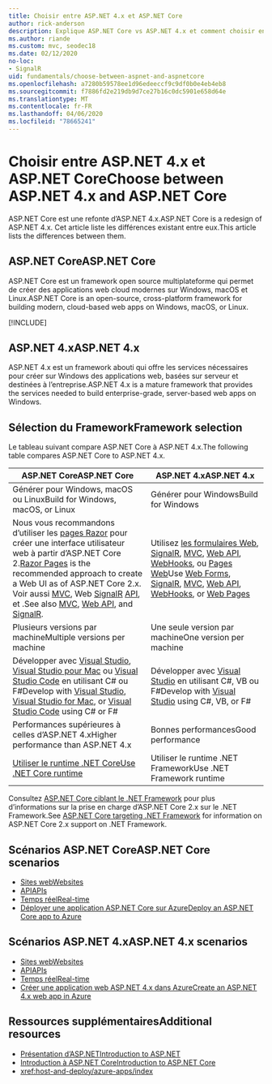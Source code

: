 ```yaml
---
title: Choisir entre ASP.NET 4.x et ASP.NET Core
author: rick-anderson
description: Explique ASP.NET Core vs ASP.NET 4.x et comment choisir entre eux.
ms.author: riande
ms.custom: mvc, seodec18
ms.date: 02/12/2020
no-loc:
- SignalR
uid: fundamentals/choose-between-aspnet-and-aspnetcore
ms.openlocfilehash: a7280b59578ee1d96edeeccf9c9df0b0e4eb4eb8
ms.sourcegitcommit: f7886fd2e219db9d7ce27b16c0dc5901e658d64e
ms.translationtype: MT
ms.contentlocale: fr-FR
ms.lasthandoff: 04/06/2020
ms.locfileid: "78665241"
---
```

# <a name="choose-between-aspnet-4x-and-aspnet-core"></a><span data-ttu-id="b041c-103">Choisir entre ASP.NET 4.x et ASP.NET Core</span><span class="sxs-lookup"><span data-stu-id="b041c-103">Choose between ASP.NET 4.x and ASP.NET Core</span></span>

<span data-ttu-id="b041c-104">ASP.NET Core est une refonte d’ASP.NET 4.x.</span><span class="sxs-lookup"><span data-stu-id="b041c-104">ASP.NET Core is a redesign of ASP.NET 4.x.</span></span> <span data-ttu-id="b041c-105">Cet article liste les différences existant entre eux.</span><span class="sxs-lookup"><span data-stu-id="b041c-105">This article lists the differences between them.</span></span>

## <a name="aspnet-core"></a><span data-ttu-id="b041c-106">ASP.NET Core</span><span class="sxs-lookup"><span data-stu-id="b041c-106">ASP.NET Core</span></span>

<span data-ttu-id="b041c-107">ASP.NET Core est un framework open source multiplateforme qui permet de créer des applications web cloud modernes sur Windows, macOS et Linux.</span><span class="sxs-lookup"><span data-stu-id="b041c-107">ASP.NET Core is an open-source, cross-platform framework for building modern, cloud-based web apps on Windows, macOS, or Linux.</span></span>

[!INCLUDE[](~/includes/benefits.md)]

## <a name="aspnet-4x"></a><span data-ttu-id="b041c-108">ASP.NET 4.x</span><span class="sxs-lookup"><span data-stu-id="b041c-108">ASP.NET 4.x</span></span>

<span data-ttu-id="b041c-109">ASP.NET 4.x est un framework abouti qui offre les services nécessaires pour créer sur Windows des applications web, basées sur serveur et destinées à l’entreprise.</span><span class="sxs-lookup"><span data-stu-id="b041c-109">ASP.NET 4.x is a mature framework that provides the services needed to build enterprise-grade, server-based web apps on Windows.</span></span>

## <a name="framework-selection"></a><span data-ttu-id="b041c-110">Sélection du Framework</span><span class="sxs-lookup"><span data-stu-id="b041c-110">Framework selection</span></span>

<span data-ttu-id="b041c-111">Le tableau suivant compare ASP.NET Core à ASP.NET 4.x.</span><span class="sxs-lookup"><span data-stu-id="b041c-111">The following table compares ASP.NET Core to ASP.NET 4.x.</span></span>

| <span data-ttu-id="b041c-112">ASP.NET Core</span><span class="sxs-lookup"><span data-stu-id="b041c-112">ASP.NET Core</span></span> | <span data-ttu-id="b041c-113">ASP.NET 4.x</span><span class="sxs-lookup"><span data-stu-id="b041c-113">ASP.NET 4.x</span></span> |
|---|---|
|<span data-ttu-id="b041c-114">Générer pour Windows, macOS ou Linux</span><span class="sxs-lookup"><span data-stu-id="b041c-114">Build for Windows, macOS, or Linux</span></span>|<span data-ttu-id="b041c-115">Générer pour Windows</span><span class="sxs-lookup"><span data-stu-id="b041c-115">Build for Windows</span></span>|
|<span data-ttu-id="b041c-116">Nous vous recommandons d’utiliser les [pages Razor](xref:razor-pages/index) pour créer une interface utilisateur web à partir d’ASP.NET Core 2.</span><span class="sxs-lookup"><span data-stu-id="b041c-116">[Razor Pages](xref:razor-pages/index) is the recommended approach to create a Web UI as of ASP.NET Core 2.x.</span></span> <span data-ttu-id="b041c-117">Voir aussi [MVC](xref:mvc/overview), Web [SignalR](xref:signalr/introduction) [API](xref:tutorials/first-web-api), et .</span><span class="sxs-lookup"><span data-stu-id="b041c-117">See also [MVC](xref:mvc/overview), [Web API](xref:tutorials/first-web-api), and [SignalR](xref:signalr/introduction).</span></span>|<span data-ttu-id="b041c-118">Utilisez [les formulaires Web](/aspnet/web-forms), [SignalR](/aspnet/signalr), [MVC](/aspnet/mvc), [Web API](/aspnet/web-api/), [WebHooks](/aspnet/webhooks/), ou [Pages Web](/aspnet/web-pages)</span><span class="sxs-lookup"><span data-stu-id="b041c-118">Use [Web Forms](/aspnet/web-forms), [SignalR](/aspnet/signalr), [MVC](/aspnet/mvc), [Web API](/aspnet/web-api/), [WebHooks](/aspnet/webhooks/), or [Web Pages](/aspnet/web-pages)</span></span>|
|<span data-ttu-id="b041c-119">Plusieurs versions par machine</span><span class="sxs-lookup"><span data-stu-id="b041c-119">Multiple versions per machine</span></span>|<span data-ttu-id="b041c-120">Une seule version par machine</span><span class="sxs-lookup"><span data-stu-id="b041c-120">One version per machine</span></span>|
|<span data-ttu-id="b041c-121">Développer avec [Visual Studio](https://visualstudio.microsoft.com/vs/), [Visual Studio pour Mac](https://visualstudio.microsoft.com/vs/mac/) ou [Visual Studio Code](https://code.visualstudio.com/) en utilisant C# ou F#</span><span class="sxs-lookup"><span data-stu-id="b041c-121">Develop with [Visual Studio](https://visualstudio.microsoft.com/vs/), [Visual Studio for Mac](https://visualstudio.microsoft.com/vs/mac/), or [Visual Studio Code](https://code.visualstudio.com/) using C# or F#</span></span>|<span data-ttu-id="b041c-122">Développer avec [Visual Studio](https://visualstudio.microsoft.com/vs/) en utilisant C#, VB ou F#</span><span class="sxs-lookup"><span data-stu-id="b041c-122">Develop with [Visual Studio](https://visualstudio.microsoft.com/vs/) using C#, VB, or F#</span></span>|
|<span data-ttu-id="b041c-123">Performances supérieures à celles d’ASP.NET 4.x</span><span class="sxs-lookup"><span data-stu-id="b041c-123">Higher performance than ASP.NET 4.x</span></span>|<span data-ttu-id="b041c-124">Bonnes performances</span><span class="sxs-lookup"><span data-stu-id="b041c-124">Good performance</span></span>|
|[<span data-ttu-id="b041c-125">Utiliser le runtime .NET Core</span><span class="sxs-lookup"><span data-stu-id="b041c-125">Use .NET Core runtime</span></span>](/dotnet/standard/choosing-core-framework-server)|<span data-ttu-id="b041c-126">Utiliser le runtime .NET Framework</span><span class="sxs-lookup"><span data-stu-id="b041c-126">Use .NET Framework runtime</span></span>|

<span data-ttu-id="b041c-127">Consultez [ASP.NET Core ciblant le .NET Framework](xref:index#target-framework) pour plus d’informations sur la prise en charge d’ASP.NET Core 2.x sur le .NET Framework.</span><span class="sxs-lookup"><span data-stu-id="b041c-127">See [ASP.NET Core targeting .NET Framework](xref:index#target-framework) for information on ASP.NET Core 2.x support on .NET Framework.</span></span>

## <a name="aspnet-core-scenarios"></a><span data-ttu-id="b041c-128">Scénarios ASP.NET Core</span><span class="sxs-lookup"><span data-stu-id="b041c-128">ASP.NET Core scenarios</span></span>

* [<span data-ttu-id="b041c-129">Sites web</span><span class="sxs-lookup"><span data-stu-id="b041c-129">Websites</span></span>](xref:tutorials/first-mvc-app/index)
* [<span data-ttu-id="b041c-130">API</span><span class="sxs-lookup"><span data-stu-id="b041c-130">APIs</span></span>](xref:tutorials/first-web-api)
* [<span data-ttu-id="b041c-131">Temps réel</span><span class="sxs-lookup"><span data-stu-id="b041c-131">Real-time</span></span>](xref:signalr/introduction)
* [<span data-ttu-id="b041c-132">Déployer une application ASP.NET Core sur Azure</span><span class="sxs-lookup"><span data-stu-id="b041c-132">Deploy an ASP.NET Core app to Azure</span></span>](/azure/app-service/app-service-web-get-started-dotnet)

## <a name="aspnet-4x-scenarios"></a><span data-ttu-id="b041c-133">Scénarios ASP.NET 4.x</span><span class="sxs-lookup"><span data-stu-id="b041c-133">ASP.NET 4.x scenarios</span></span>

* [<span data-ttu-id="b041c-134">Sites web</span><span class="sxs-lookup"><span data-stu-id="b041c-134">Websites</span></span>](/aspnet/mvc)
* [<span data-ttu-id="b041c-135">API</span><span class="sxs-lookup"><span data-stu-id="b041c-135">APIs</span></span>](/aspnet/web-api)
* [<span data-ttu-id="b041c-136">Temps réel</span><span class="sxs-lookup"><span data-stu-id="b041c-136">Real-time</span></span>](/aspnet/signalr)
* [<span data-ttu-id="b041c-137">Créer une application web ASP.NET 4.x dans Azure</span><span class="sxs-lookup"><span data-stu-id="b041c-137">Create an ASP.NET 4.x web app in Azure</span></span>](/azure/app-service/app-service-web-get-started-dotnet-framework)

## <a name="additional-resources"></a><span data-ttu-id="b041c-138">Ressources supplémentaires</span><span class="sxs-lookup"><span data-stu-id="b041c-138">Additional resources</span></span>

* [<span data-ttu-id="b041c-139">Présentation d’ASP.NET</span><span class="sxs-lookup"><span data-stu-id="b041c-139">Introduction to ASP.NET</span></span>](/aspnet/overview)
* [<span data-ttu-id="b041c-140">Introduction à ASP.NET Core</span><span class="sxs-lookup"><span data-stu-id="b041c-140">Introduction to ASP.NET Core</span></span>](xref:index)
* <xref:host-and-deploy/azure-apps/index>
